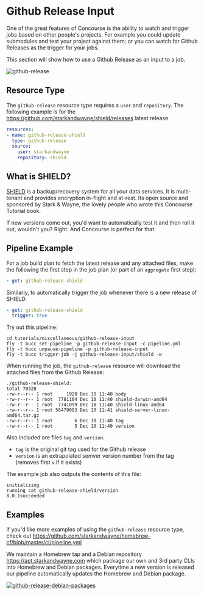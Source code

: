 # Github Release Input

One of the great features of Concourse is the ability to watch and trigger jobs based on other people's projects. For example you could update submodules and test your project against them; or you can watch for Github Releases as the trigger for your jobs.

This section will show how to use a Github Release as an input to a job.

![github-release](/images/github-release.png)

## Resource Type

The `github-release` resource type requires a `user` and `repository`. The following example is for the https://github.com/starkandwayne/shield/releases latest release.

```yaml
resources:
- name: github-release-shield
  type: github-release
  source:
    user: starkandwayne
    repository: shield
```

## What is SHIELD?

[SHIELD](https://shieldproject.io/) is a backup/recovery system for all your data services. It is multi-tenant and provides encryption in-flight and at-rest. Its open source and sponsored by Stark & Wayne, the lovely people who wrote this Concourse Tutorial book.

If new versions come out, you'd want to automatically test it and then roll it out, wouldn't you? Right. And Concourse is perfect for that.

## Pipeline Example

For a job build plan to fetch the latest release and any attached files, make the following the first step in the job plan (or part of an `aggregate` first step):

```yaml
- get: github-release-shield
```

Similarly, to automatically trigger the job whenever there is a new release of SHIELD:

```yaml
- get: github-release-shield
  trigger: true
```

Try out this pipeline:

```
cd tutorials/miscellaneous/github-release-input
fly -t bucc set-pipeline -p github-release-input -c pipeline.yml
fly -t bucc unpause-pipeline -p github-release-input
fly -t bucc trigger-job -j github-release-input/shield -w
```

When running the job, the `github-release` resource will download the attached files from the Github Release:

```
./github-release-shield:
total 70328
-rw-r--r-- 1 root     1920 Dec 10 11:40 body
-rw-r--r-- 1 root  7781104 Dec 10 11:40 shield-darwin-amd64
-rw-r--r-- 1 root  7741099 Dec 10 11:40 shield-linux-amd64
-rw-r--r-- 1 root 56479093 Dec 10 11:41 shield-server-linux-amd64.tar.gz
-rw-r--r-- 1 root        6 Dec 10 11:40 tag
-rw-r--r-- 1 root        5 Dec 10 11:40 version
```

Also included are files `tag` and `version`.

-	`tag` is the original git tag used for the Github release
-	`version` is an extrapolated semver version number from the tag (removes first `v` if it exists)

The example job also outputs the contents of this file:

```
initializing
running cat github-release-shield/version
8.0.1succeeded
```

## Examples

If you'd like more examples of using the `github-release` resource type, check out https://github.com/starkandwayne/homebrew-cf/blob/master/ci/pipeline.yml

We maintain a Homebrew tap and a Debian repository https://apt.starkandwayne.com which package our own and 3rd party CLIs into Homebrew and Debian packages. Everytime a new version is released our pipeline automatically updates the Homebrew and Debian package.

[![github-release-debian-packages](/images/github-release-debian-packages.png)](http://ci.starkandwayne.com/teams/main/pipelines/homebrew-recipes?groups=debian)

